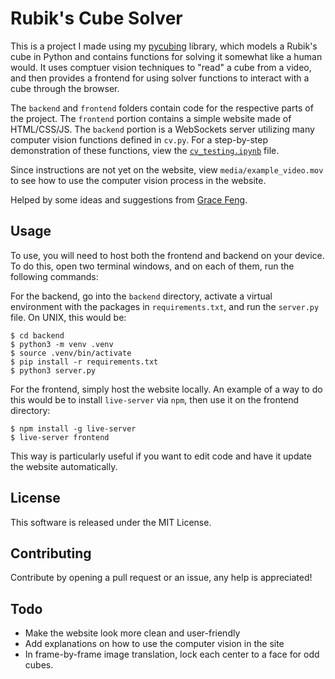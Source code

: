 # Rubik's Cube Solver

This is a project I made using my [pycubing](https://github.com/vivaansinghvi07/pycubing) library, which models a Rubik's cube in Python and contains functions for solving it somewhat like a human would. It uses comptuer vision techniques to "read" a cube from a video, and then provides a frontend for using solver functions to interact with a cube through the browser.

The `backend` and `frontend` folders contain code for the respective parts of the project. The `frontend` portion contains a simple website made of HTML/CSS/JS. The `backend` portion is a WebSockets server utilizing many computer vision functions defined in `cv.py`. For a step-by-step demonstration of these functions, view the [`cv_testing.ipynb`](https://github.com/vivaansinghvi07/rubix-cube-solver/blob/main/cv_testing.ipynb) file.

Since instructions are not yet on the website, view `media/example_video.mov` to see how to use the computer vision process in the website.

Helped by some ideas and suggestions from [Grace Feng](https://github.com/gracetic37).

## Usage 

To use, you will need to host both the frontend and backend on your device. To do this, open two terminal windows, and on each of them, run the following commands:

For the backend, go into the `backend` directory, activate a virtual environment with the packages in `requirements.txt`, and run the `server.py` file. On UNIX, this would be: 

```
$ cd backend
$ python3 -m venv .venv
$ source .venv/bin/activate
$ pip install -r requirements.txt
$ python3 server.py 
```

For the frontend, simply host the website locally. An example of a way to do this would be to install `live-server` via `npm`, then use it on the frontend directory:

```
$ npm install -g live-server 
$ live-server frontend
```

This way is particularly useful if you want to edit code and have it update the website automatically.

## License

This software is released under the MIT License.

## Contributing

Contribute by opening a pull request or an issue, any help is appreciated!

## Todo

- Make the website look more clean and user-friendly
- Add explanations on how to use the computer vision in the site
- In frame-by-frame image translation, lock each center to a face for odd cubes.
